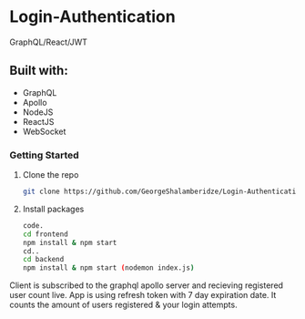 # Login-Authentication
GraphQL/React/JWT

## Built with: 
 - GraphQL
 - Apollo
 - NodeJS
 - ReactJS
 - WebSocket

### Getting Started

1. Clone the repo
   ```sh
   git clone https://github.com/GeorgeShalamberidze/Login-Authentication.git
   ```
2. Install packages
   ```sh
   code.
   cd frontend
   npm install & npm start
   cd..
   cd backend
   npm install & npm start (nodemon index.js)
   ```

Client is subscribed to the graphql apollo server and recieving registered user count live.
App is using refresh token with 7 day expiration date. 
It counts the amount of users registered & your login attempts.

